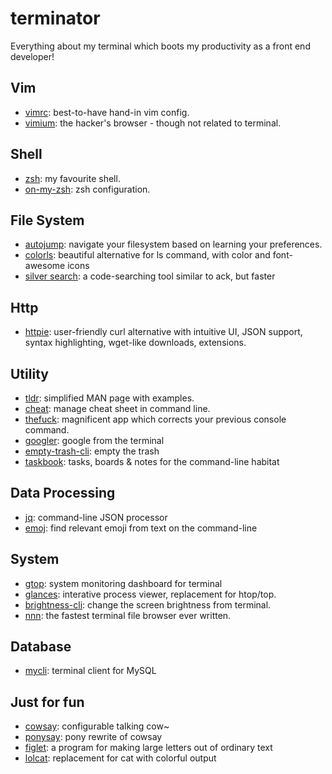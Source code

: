 # terminator

Everything about my terminal which boots my productivity as a front end developer!

## Vim
* [vimrc](https://github.com/amix/vimrc): best-to-have hand-in vim config.
* [vimium](https://github.com/philc/vimium): the hacker's browser - though not related to terminal. 

## Shell
* [zsh](https://www.zsh.org/): my favourite shell.
* [on-my-zsh](https://github.com/robbyrussell/oh-my-zsh): zsh configuration.

## File System
* [autojump](https://github.com/wting/autojump): navigate your filesystem based on learning your preferences.
* [colorls](https://github.com/athityakumar/colorls): beautiful alternative for ls command, with color and font-awesome icons
* [silver search](https://github.com/ggreer/the_silver_searcher): a code-searching tool similar to ack, but faster 

## Http
* [httpie](https://github.com/jakubroztocil/httpie/): user-friendly curl alternative with intuitive UI, JSON support, syntax highlighting, wget-like downloads, extensions.

## Utility
* [tldr](https://github.com/raylee/tldr): simplified MAN page with examples.
* [cheat](https://github.com/chrisallenlane/cheat): manage cheat sheet in command line.
* [thefuck](https://github.com/nvbn/thefuck): magnificent app which corrects your previous console command.
* [googler](https://github.com/jarun/googler): google from the terminal
* [empty-trash-cli](https://github.com/sindresorhus/empty-trash-cli): empty the trash
* [taskbook](https://github.com/klauscfhq/taskbook): tasks, boards & notes for the command-line habitat 

## Data Processing
* [jq](https://github.com/stedolan/jq): command-line JSON processor
* [emoj](https://github.com/sindresorhus/emoj): find relevant emoji from text on the command-line
## System
* [gtop](https://github.com/aksakalli/gtop): system monitoring dashboard for terminal
* [glances](https://github.com/nicolargo/glances): interative process viewer, replacement for htop/top.
* [brightness-cli](https://github.com/kevva/brightness-cli): change the screen brightness from terminal.
* [nnn](https://github.com/jarun/nnn): the fastest terminal file browser ever written. 

## Database
* [mycli](https://github.com/dbcli/mycli): terminal client for MySQL

## Just for fun
* [cowsay](https://github.com/piuccio/cowsay): configurable talking cow~
* [ponysay](https://github.com/erkin/ponysay): pony rewrite of cowsay
* [figlet](http://www.figlet.org/): a program for making large letters out of ordinary text 
* [lolcat](https://github.com/busyloop/lolcat): replacement for cat with colorful output 

